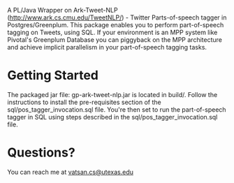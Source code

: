 A PL/Java Wrapper on Ark-Tweet-NLP (http://www.ark.cs.cmu.edu/TweetNLP/) - Twitter Parts-of-speech tagger in Postgres/Greenplum.
This package enables you to perform part-of-speech tagging on Tweets, using SQL. If your environment is an MPP system like Pivotal's Greenplum Database
you can piggyback on the MPP architecture and achieve implicit parallelism in your part-of-speech tagging tasks.

Getting Started
=================

The packaged jar file: gp-ark-tweet-nlp.jar is located in build/.
Follow the instructions to install the pre-requisites section of the sql/pos_tagger_invocation.sql file.
You're then set to run the part-of-speech tagger in SQL using steps described in the sql/pos_tagger_invocation.sql file.


Questions?
============

You can reach me at vatsan.cs@utexas.edu


